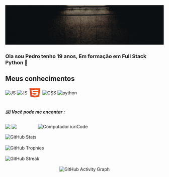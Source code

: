 

<div align="center">
  <img src="https://github.com/jeferson-paz/jeferson-paz/blob/main/profile.gif" width="800px" style="animation: wave 2s infinite;" alt="Profile Animation">
  <p style="font-size: 24px;"></p>
</div>


### Ola sou Pedro tenho 19 anos, Em formação em Full Stack Python 👋


<h2> Meus conhecimentos </h2>

<div  style="display: inline_block">
  
 <img align="center" alt="JS" height="30" width="40" src="https://cdn.jsdelivr.net/gh/devicons/devicon/icons/react/react-original.svg"/>
 <img align="center" alt="JS" height="30" width="40" src="https://cdn.jsdelivr.net/gh/devicons/devicon/icons/javascript/javascript-original.svg"/>
 <img align="center" alt="HTML" height="30" width="40" src="https://raw.githubusercontent.com/devicons/devicon/master/icons/html5/html5-original.svg"/>
  <img align="center" alt="CSS" height="30" width="40" src="https://cdn.jsdelivr.net/gh/devicons/devicon/icons/css3/css3-original.svg"/>
  <img align="center" alt="python" height="30" width="40" src="https://cdn.jsdelivr.net/gh/devicons/devicon/icons/python/python-original.svg"/>
</div>  
</br>
<div>
  <h5> ✉️ Você pode me encontar : </h5>
</div>
<p align="left">


<div>
<img src="https://raw.githubusercontent.com/MicaelliMedeiros/micaellimedeiros/master/image/computer-illustration.png" width="400px" align="right" alt="Computador iuriCode">
  <a href="https://www.linkedin.com/in/https://www.linkedin.com/in/rafaelrvs//" alt="LinkedIn">
  <img src="https://img.shields.io/badge/-Linkedin-0e76a8?style=flat-square&logo=Linkedin&logoColor=white&link=https://www.linkedin.com/in/https://www.linkedin.com/in/rafaelrvs/" /></a>
  <a href="https://www.instagram.com/rafaelvieirv/?utm_source=qr&igshid=MzNlNGNkZWQ4Mg%3D%3D" alt="Instagram">
  <img src="https://img.shields.io/badge/-Instagram-DF0174?style=flat-square&labelColor=DF0174&logo=instagram&logoColor=white&link=https://https://www.instagram.com/rafaelvieirv/?utm_source=qr&igshid=MzNlNGNkZWQ4Mg%3D%3D"/></a>
</div>

</p>  

<diva  lign="center">
      <img src="https://github-readme-stats.vercel.app/api?username=rafaelrvs&show_icons=true&theme=tokyonight"  align="end" alt="GitHub Stats"/>
  <br><br>
      <img src="https://github-profile-trophy.vercel.app/?username=rafaelrvs&theme=tokyonight" align="center"  alt="GitHub Trophies"/>
  <br><br>
   <img src="https://github-readme-streak-stats.herokuapp.com/?user=rafaelrvs&theme=tokyonight" alt="GitHub Streak"/>
  <br>
  
</div>


<div align="center">
  <!-- Gráfico de Atividades Recentes -->
  <br>
  <img src="https://github-readme-activity-graph.vercel.app/graph?username=rafaelrvs&theme=tokyo-night" alt="GitHub Activity Graph"/>
</div>






  
